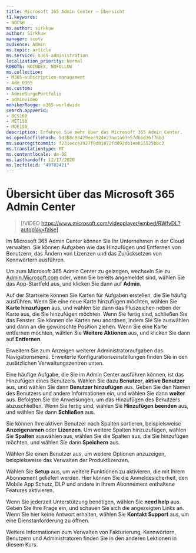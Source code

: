 ```yaml
---
title: Microsoft 365 Admin Center – Übersicht
f1.keywords:
- NOCSH
ms.author: sirkkuw
author: Sirkkuw
manager: scotv
audience: Admin
ms.topic: article
ms.service: o365-administration
localization_priority: Normal
ROBOTS: NOINDEX, NOFOLLOW
ms.collection:
- M365-subscription-management
- Adm_O365
ms.custom:
- AdminSurgePortfolio
- adminvideo
monikerRange: o365-worldwide
search.appverid:
- BCS160
- MET150
- MOE150
description: Erfahren Sie mehr über das Microsoft 365 Admin Center.
ms.openlocfilehash: 9d3b8c83429eec924e23ae1a63e57d6ed36f76b3
ms.sourcegitcommit: f231eece2927f0d01072fd092db1eab15525bbc2
ms.translationtype: MT
ms.contentlocale: de-DE
ms.lasthandoff: 12/17/2020
ms.locfileid: "49702421"
---
```

# <a name="overview-of-the-microsoft-365-admin-center"></a>Übersicht über das Microsoft 365 Admin Center

> [!VIDEO https://www.microsoft.com/videoplayer/embed/RWfvDL?autoplay=false]

Im Microsoft 365 Admin Center können Sie Ihr Unternehmen in der Cloud verwalten. Sie können Aufgaben wie das Hinzufügen und Entfernen von Benutzern, das Ändern von Lizenzen und das Zurücksetzen von Kennwörtern ausführen. 

Um zum Microsoft 365 Admin Center zu gelangen, wechseln Sie zu [Admin.Microsoft.com](https://admin.microsoft.com) oder, wenn Sie bereits angemeldet sind, wählen Sie das App-Startfeld aus, und klicken Sie dann auf **Admin**.

Auf der Startseite können Sie Karten für Aufgaben erstellen, die Sie häufig ausführen. Wenn Sie eine neue Karte hinzufügen möchten, wählen Sie **Karte hinzufügen** aus, und wählen Sie dann das Pluszeichen neben der Karte aus, die Sie hinzufügen möchten. Wenn Sie fertig sind, schließen Sie das Fenster. Sie können die Karten neu anordnen, indem Sie Sie auswählen und dann an die gewünschte Position ziehen. Wenn Sie eine Karte entfernen möchten, wählen Sie **Weitere Aktionen** aus, und klicken Sie dann auf **Entfernen**.

Erweitern Sie zum Anzeigen weiterer Administratoraufgaben das Navigationsmenü. Erweiterte Konfigurationseinstellungen finden Sie in den zusätzlichen Verwaltungszentren unten.

Eine häufige Aufgabe, die Sie im Admin Center ausführen können, ist das Hinzufügen eines Benutzers. Wählen Sie dazu **Benutzer**, **aktive Benutzer** aus, und wählen Sie dann **Benutzer hinzufügen** aus. Geben Sie den Namen des Benutzers und andere Informationen ein, und wählen Sie dann **weiter** aus. Befolgten Sie die Anweisungen, um das Hinzufügen des Benutzers abzuschließen. Wenn Sie fertig sind, wählen Sie **Hinzufügen beenden** aus, und wählen Sie dann **Schließen** aus.

Sie können Ihre aktiven Benutzer nach Spalten sortieren, beispielsweise **Anzeigenamen** oder **Lizenzen**. Um weitere Spalten hinzuzufügen, wählen Sie **Spalten** auswählen aus, wählen Sie die Spalten aus, die Sie hinzufügen möchten, und wählen Sie dann **Speichern** aus.

Wählen Sie einen Benutzer aus, um weitere Optionen anzuzeigen, beispielsweise das Verwalten der Produktlizenzen.

Wählen Sie **Setup** aus, um weitere Funktionen zu aktivieren, die mit Ihrem Abonnement geliefert werden. Hier können Sie die Anmeldesicherheit, den Mobile App Schutz, DLP und andere in Ihrem Abonnement enthaltene Features aktivieren.

Wenn Sie jederzeit Unterstützung benötigen, wählen Sie **need help** aus. Geben Sie Ihre Frage ein, und schauen Sie sich die angezeigten Links an. Wenn Sie hier keine Antwort erhalten, wählen Sie **Kontakt Support** aus, um eine Dienstanforderung zu öffnen. 

Weitere Informationen zum Verwalten von Fakturierung, Kennwörtern, Benutzern und Administratoren finden Sie in den anderen Lektionen in diesem Kurs.
